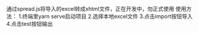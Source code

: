 通过spread.js将导入的excel转成xhtml文件，正在开发中，勿正式使用
使用方法：
1.终端里yarn serve启动项目
2.选择本地excel文件
3.点击import按钮导入
4.点击test按钮输出
